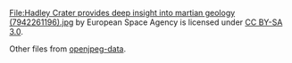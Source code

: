 [File:Hadley Crater provides deep insight into martian geology (7942261196).jpg](https://commons.wikimedia.org/wiki/File:Hadley_Crater_provides_deep_insight_into_martian_geology_(7942261196).jpg)
by European Space Agency is licensed under [CC BY-SA 3.0](https://creativecommons.org/licenses/by-sa/3.0-igo?ref=openverse&atype=rich).

Other files from [openjpeg-data](https://github.com/uclouvain/openjpeg-data).

